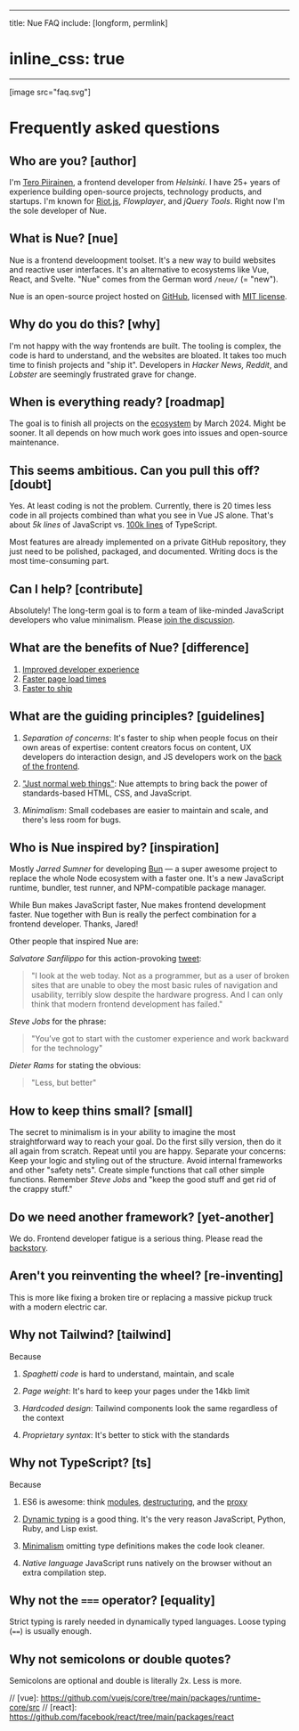 
---
title: Nue FAQ
include: [longform, permlink]
# inline_css: true
---

[image src="faq.svg"]

# Frequently asked questions

## Who are you? [author]
I'm [Tero Piirainen][linkedin], a frontend developer from *Helsinki*. I have 25+ years of experience building open-source projects, technology products, and startups. I'm known for [Riot.js](//riot.js.org/), *Flowplayer*, and *jQuery Tools*. Right now I'm the sole developer of  Nue.


## What is Nue? [nue]
Nue is a frontend develoopment toolset. It's a new way to build websites and reactive user interfaces. It's an alternative to ecosystems like Vue, React, and Svelte. "Nue" comes from the German word `/neue/` (= "new").

Nue is an open-source project hosted on [GitHub][gh], licensed with [MIT license][mit].


## Why do you do this? [why]
I'm not happy with the way frontends are built. The tooling is complex, the code is hard to understand, and the websites are bloated. It takes too much time to finish projects and "ship it". Developers in *Hacker News, Reddit*, and *Lobster* are seemingly frustrated grave for change.


## When is everything ready? [roadmap]
The goal is to finish all projects on the [ecosystem](/ecosystem/) by March 2024. Might be sooner. It all depends on how much work goes into issues and open-source maintenance.

## This seems ambitious. Can you pull this off? [doubt]
Yes. At least coding is not the problem. Currently, there is 20 times less code in all projects combined than what you see in Vue JS alone. That's about *5k lines* of JavaScript vs. [100k lines](https://github.com/vuejs/core) of TypeScript.

Most features are already implemented on a private GitHub repository, they just need to be polished, packaged, and documented. Writing docs is the most time-consuming part.


## Can I help? [contribute]
Absolutely! The long-term goal is to form a team of like-minded JavaScript developers who value minimalism. Please [join the discussion][discuss].



## What are the benefits of Nue? [difference]

1. [Improved developer experience](/why/#ux)
1. [Faster page load times](/why/#fast)
1. [Faster to ship](/why/#soc)


## What are the guiding principles? [guidelines]

1. *Separation of concerns*: It's faster to ship when people focus on their own areas of expertise: content creators focus on content, UX developers do interaction design, and JS developers work on the [back of the frontend][back].

2. ["Just normal web things"][normal]: Nue attempts to bring back the power of standards-based HTML, CSS, and JavaScript.

3. *Minimalism*: Small codebases are easier to maintain and scale, and there's less room for bugs.

[back]: https://bradfrost.com/blog/post/front-of-the-front-end-and-back-of-the-front-end-web-development/
[normal]: https://heather-buchel.com/blog/2023/07/just-normal-web-things/


## Who is Nue inspired by? [inspiration]
Mostly *Jarred Sumner* for developing [Bun](//bun.sh) — a super awesome project to replace the whole Node ecosystem with a faster one. It's a new JavaScript runtime, bundler, test runner, and NPM-compatible package manager.

While Bun makes JavaScript faster, Nue makes frontend development faster. Nue together with Bun is really the perfect combination for a frontend developer. Thanks, Jared!

Other people that inspired Nue are:

*Salvatore Sanfilippo* for this action-provoking [tweet][antirez]:

> "I look at the web today. Not as a programmer, but as a user of broken sites that are unable to obey the most basic rules of navigation and usability, terribly slow despite the hardware progress. And I can only think that modern frontend development has failed."

*Steve Jobs* for the phrase:

> "You’ve got to start with the customer experience and work backward for the technology"

*Dieter Rams* for stating the obvious:

> "Less, but better"



## How to keep thins small? [small]
The secret to minimalism is in your ability to imagine the most straightforward way to reach your goal. Do the first silly version, then do it all again from scratch. Repeat until you are happy. Separate your concerns: Keep your logic and styling out of the structure. Avoid internal frameworks and other "safety nets". Create simple functions that call other simple functions. Remember *Steve Jobs* and "keep the good stuff and get rid of the crappy stuff."



## Do we need another framework? [yet-another]
We do. Frontend developer fatigue is a serious thing. Please read the [backstory](/backstory/).

## Aren't you reinventing the wheel? [re-inventing]
This is more like fixing a broken tire or replacing a massive pickup truck with a modern electric car.


## Why not Tailwind? [tailwind]
Because

1. *Spaghetti code* is hard to understand, maintain, and scale

1. *Page weight*: It's hard to keep your pages under the 14kb limit

1. *Hardcoded design*: Tailwind components look the same regardless of the context

1. *Proprietary syntax*: It's better to stick with the standards


## Why not TypeScript? [ts]
Because

1. ES6 is awesome: think [modules][modules], [destructuring][destroy], and the [proxy][proxy]

2. [Dynamic typing][dynamic] is a good thing. It's the very reason JavaScript, Python, Ruby, and Lisp exist.

3. [Minimalism](/why/#minimalism) omitting type definitions makes the code look cleaner.

4. *Native language* JavaScript runs natively on the browser without an extra compilation step.


## Why not the `===` operator? [equality]
Strict typing is rarely needed in dynamically typed languages. Loose typing (`==`) is usually enough.


## Why not semicolons or double quotes?
Semicolons are optional and double is literally 2x. Less is more.


[antirez]: https://twitter.com/antirez/status/1378272801522597888
[linkedin]: https://www.linkedin.com/in/tero-piirainen-370183248/
[twitter]: https://twitter.com/tipiirai
[gh]: https://github.com/nuejs
[discuss]: https://github.com/nuejs/nuejs/discussions/1
[mit]: https://opensource.org/license/mit/
[dynamic]: https://wiki.c2.com/?BenefitsOfDynamicTyping
[proxy]: https://developer.mozilla.org/en-US/docs/Web/JavaScript/Reference/Global_Objects/Proxy
[destroy]: https://developer.mozilla.org/en-US/docs/Web/JavaScript/Reference/Operators/Destructuring_assignment
[modules]: https://developer.mozilla.org/en-US/docs/Web/JavaScript/Guide/Modules

// [vue]: https://github.com/vuejs/core/tree/main/packages/runtime-core/src
// [react]: https://github.com/facebook/react/tree/main/packages/react